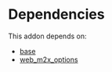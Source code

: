 # Dependencies

This addon depends on:

- [base](https://github.com/bringout/oca-ocb-core/tree/11a704b400b8bf0763643e267bf123858a85c9e6/odoo-bringout-oca-ocb-base)
- [web_m2x_options](https://github.com/bringout/oca-technical)

